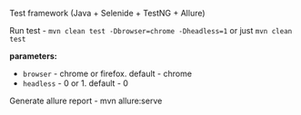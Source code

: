 Test framework (Java + Selenide + TestNG + Allure)

Run test - `mvn clean test -Dbrowser=chrome -Dheadless=1` or just `mvn clean test`

**parameters:**

- `browser` - chrome or firefox. default - chrome 
- `headless` - 0 or 1. default - 0

Generate allure report - mvn allure:serve
